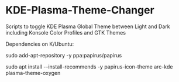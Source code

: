 # KDE-Plasma-Theme-Changer
Scripts to toggle KDE Plasma Global Theme between Light and Dark including Konsole Color Profiles and GTK Themes

Dependencies on K/Ubuntu:

sudo add-apt-repository -y ppa:papirus/papirus

sudo apt install --install-recommends -y papirus-icon-theme arc-kde plasma-theme-oxygen
